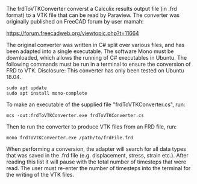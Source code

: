 The frdToVTKConverter converst a Calculix results output file (in .frd format) to a VTK file that can be read by Paraview. The converter was originally published on FreeCAD forum by user mamah:

https://forum.freecadweb.org/viewtopic.php?t=11664

The original converter was written in C# split over various files, and has been adapted into a single executable. The software Mono must be downloaded, which allows the running of C# executables in Ubuntu. The following commands must be run in a terminal to ensure the conversion of FRD to VTK. Disclosure: This converter has only been tested on Ubuntu 18.04.

```
sudo apt update
sudo apt install mono-complete
```

To make an executable of the supplied file "frdToVTKConverter.cs", run:

```
mcs -out:frdToVTKConverter.exe frdToVTKConverter.cs
```

Then to run the converter to produce VTK files from an FRD file, run:

```
mono frdToVTKConverter.exe /path/to/frdFile.frd
```

When performing a conversion, the adapter will search for all data types that was saved in the .frd file (e.g. displacement, stress, strain etc.). After reading this list it will pause with the total number of timesteps that were read. The user must re-enter the number of timesteps into the terminal for the writing of the VTK files.
